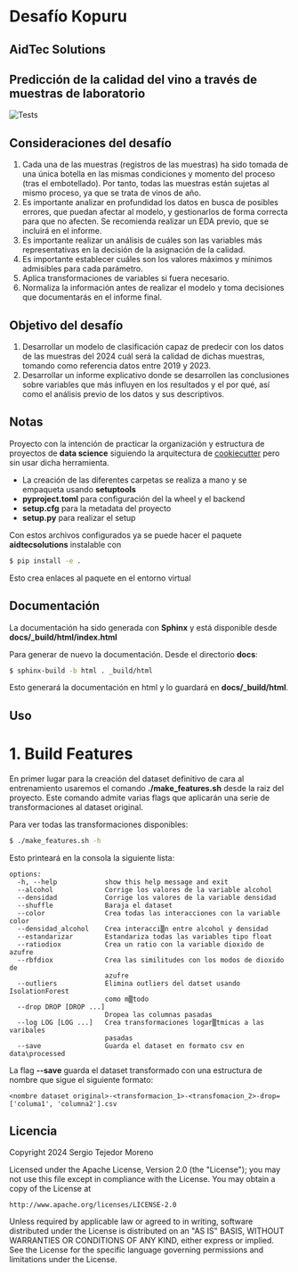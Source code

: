 # Desafío Kopuru
## AidTec Solutions
## Predicción de la calidad del vino a través de muestras de laboratorio

![Tests](https://github.com/sertemo/DesafioAidTecSolutions/actions/workflows/tests.yml/badge.svg)

## Consideraciones del desafío
1. Cada una de las muestras (registros de las muestras) ha sido tomada de una única botella en las mismas condiciones y momento del proceso (tras el embotellado). Por tanto, todas las muestras están sujetas al mismo proceso, ya que se trata de vinos de año.
2. Es importante analizar en profundidad los datos en busca de posibles errores, que puedan afectar al modelo, y gestionarlos de forma correcta para que no afecten. Se recomienda realizar un EDA previo, que se incluirá en el informe.
3. Es importante realizar un análisis de cuáles son las variables más representativas en la decisión de la asignación de la calidad.
4. Es importante establecer cuáles son los valores máximos y mínimos admisibles para cada parámetro.
5. Aplica transformaciones de variables si fuera necesario.
6. Normaliza la información antes de realizar el modelo y toma decisiones que documentarás en el informe final.

## Objetivo del desafío
1. Desarrollar un modelo de clasificación capaz de predecir con los datos de las muestras del 2024 cuál será la calidad de dichas muestras, tomando como referencia datos entre 2019 y 2023.
2. Desarrollar un informe explicativo donde se desarrollen las conclusiones sobre variables que más influyen en los resultados y el por qué, así como el análisis previo de los datos y sus descriptivos.

## Notas
Proyecto con la intención de practicar la organización y estructura de proyectos de **data science** siguiendo la arquitectura de [cookiecutter](https://drivendata.github.io/cookiecutter-data-science/#starting-a-new-project) pero sin usar dicha herramienta.

- La creación de las diferentes carpetas se realiza a mano y se empaqueta usando **setuptools**
- **pyproject.toml** para configuración del la wheel y el backend
- **setup.cfg** para la metadata del proyecto
- **setup.py** para realizar el setup

Con estos archivos configurados ya se puede hacer el paquete **aidtecsolutions** instalable con 
```sh
$ pip install -e .
```

Esto crea enlaces al paquete en el entorno virtual


## Documentación
La documentación ha sido generada con **Sphinx** y está disponible desde **docs/_build/html/index.html**

Para generar de nuevo la documentación. Desde el directorio **docs**:
```sh
$ sphinx-build -b html . _build/html
```

Esto generará la documentación en html y lo guardará en **docs/_build/html**.

## Uso
# 1. Build Features
En primer lugar para la creación del dataset definitivo de cara al entrenamiento usaremos el comando **./make_features.sh** desde la raiz del proyecto. Este comando admite varias flags que aplicarán una serie de transformaciones al dataset original.

Para ver todas las transformaciones disponibles:
```sh
$ ./make_features.sh -h
```

Esto printeará en la consola la siguiente lista:
```
options:
  -h, --help            show this help message and exit
  --alcohol             Corrige los valores de la variable alcohol
  --densidad            Corrige los valores de la variable densidad
  --shuffle             Baraja el dataset
  --color               Crea todas las interacciones con la variable color
  --densidad_alcohol    Crea interacci▒n entre alcohol y densidad
  --estandarizar        Estandariza todas las variables tipo float
  --ratiodiox           Crea un ratio con la variable dioxido de azufre
  --rbfdiox             Crea las similitudes con los modos de dioxido de
                        azufre
  --outliers            Elimina outliers del datset usando IsolationForest
                        como m▒todo
  --drop DROP [DROP ...]
                        Dropea las columnas pasadas
  --log LOG [LOG ...]   Crea transformaciones logar▒tmicas a las varibales
                        pasadas
  --save                Guarda el dataset en formato csv en data\processed

```

La flag **--save** guarda el dataset transformado con una estructura de nombre que sigue el siguiente formato:
```
<nombre dataset original>-<transformacion_1>-<transfomacion_2>-drop=['columa1', 'columna2'].csv
```


## Licencia
Copyright 2024 Sergio Tejedor Moreno

Licensed under the Apache License, Version 2.0 (the "License");
you may not use this file except in compliance with the License.
You may obtain a copy of the License at

    http://www.apache.org/licenses/LICENSE-2.0

Unless required by applicable law or agreed to in writing, software
distributed under the License is distributed on an "AS IS" BASIS,
WITHOUT WARRANTIES OR CONDITIONS OF ANY KIND, either express or implied.
See the License for the specific language governing permissions and
limitations under the License.